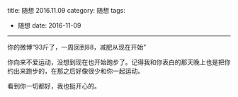 title: 随想 2016.11.09
category: 随想
tags:
  - 随想
date: 2016-11-09
---

你的微博“93斤了，一周回到88，减肥从现在开始”

你向来不爱运动，没想到现在也开始跑步了。记得我和你表白的那天晚上也是把你约出来跑步的，在那之后好像很少和你一起运动。

看到你一切都好，我也挺开心的。
 

